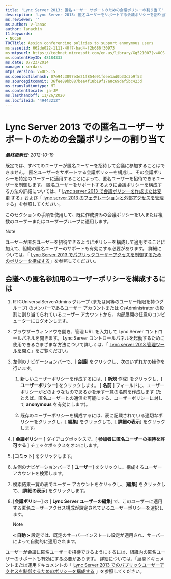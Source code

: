 ```yaml
---
title: 'Lync Server 2013: 匿名ユーザー サポートのための会議ポリシーの割り当て'
description: 'Lync Server 2013: 匿名ユーザーをサポートする会議ポリシーを割り当てます。'
ms.reviewer: ''
ms.author: v-lanac
author: lanachin
f1.keywords:
- NOCSH
TOCTitle: Assign conferencing policies to support anonymous users
ms:assetid: 662de022-1111-40f7-bad4-f2b686f30973
ms:mtpsurl: https://technet.microsoft.com/en-us/library/Gg521007(v=OCS.15)
ms:contentKeyID: 48184333
ms.date: 07/23/2014
manager: serdars
mtps_version: v=OCS.15
ms.openlocfilehash: 07e94c3097e3e21f854e91fdee1ad0b33c3b9f53
ms.sourcegitcommit: 36fee89bb887bea4f18b19f17a8c69daf5bc423d
ms.translationtype: MT
ms.contentlocale: ja-JP
ms.lasthandoff: 11/26/2020
ms.locfileid: "49443212"
---
```

# <a name="assign-conferencing-policies-to-support-anonymous-users-in-lync-server-2013"></a>Lync Server 2013 での匿名ユーザー サポートのための会議ポリシーの割り当て

<div data-xmlns="http://www.w3.org/1999/xhtml">

<div class="topic" data-xmlns="http://www.w3.org/1999/xhtml" data-msxsl="urn:schemas-microsoft-com:xslt" data-cs="https://msdn.microsoft.com/">

<div data-asp="https://msdn2.microsoft.com/asp">



</div>

<div id="mainSection">

<div id="mainBody">

<span> </span>

_**最終更新日:** 2012-10-19_

既定では、すべてのユーザーが匿名ユーザーを招待して会議に参加することはできません。 匿名ユーザーをサポートする会議ポリシーを構成し、その会議ポリシーを特定のユーザーに適用することによって、匿名ユーザーを招待できるユーザーを制御します。 匿名ユーザーをサポートするように会議ポリシーを構成する方法の詳細については、「 [Lync server 2013 で会議ポリシーを作成または変更](lync-server-2013-create-or-modify-a-conferencing-policy.md) する」および「 [lync server 2013 のフェデレーションと外部アクセスを管理](lync-server-2013-managing-federation-and-external-access-to-lync-server-2013.md)する」を参照してください。

このセクションの手順を使用して、既に作成済みの会議ポリシーを1人または複数のユーザーまたはユーザーグループに適用します。

<div>


> [!NOTE]  
> ユーザーが匿名ユーザーを招待できるようにポリシーを構成して適用することに加えて、組織の匿名ユーザーのサポートも有効にする必要があります。 詳細については、「 <A href="lync-server-2013-configure-policies-to-control-public-user-access.md">Lync Server 2013 でパブリックユーザーアクセスを制御するためのポリシーを構成する</A>」を参照してください。



</div>

<div>

## <a name="to-configure-a-user-policy-for-anonymous-participation-in-meetings"></a>会議への匿名参加用のユーザーポリシーを構成するには

1.  RTCUniversalServerAdmins グループ (または同等のユーザー権限を持つグループ) のメンバーであるユーザー アカウントまたは CsAdministrator の役割に割り当てられているユーザー アカウントから、内部展開の任意のコンピューターにログオンします。

2.  ブラウザーウィンドウを開き、管理 URL を入力して Lync Server コントロールパネルを開きます。 Lync Server コントロールパネルを起動するために使用できるさまざまな方法について詳しくは、「 [Lync server 2013 管理ツールを開く](lync-server-2013-open-lync-server-administrative-tools.md)」をご覧ください。

3.  左側のナビゲーションバーで、[ **会議**] をクリックし、次のいずれかの操作を行います。
    
    1.  新しいユーザーポリシーを作成するには、[ **新規** 作成] をクリックし、[ **ユーザーポリシー**] をクリックします。 [ **名前** ] フィールドに、ユーザーポリシーがどのようなものであるかを示す一意の名前を作成します (たとえば、匿名ユーザーとの通信を可能にする、ユーザーポリシーに対して **anonymous** を有効にします)。
    
    2.  既存のユーザーポリシーを構成するには、表に記載されている適切なポリシーをクリックし、[ **編集**] をクリックして、[ **詳細の表示**] をクリックします。

4.  [ **会議ポリシー** ] ダイアログボックスで、[ **参加者に匿名ユーザーの招待を許可する** ] チェックボックスをオンにします。

5.  [**コミット**] をクリックします。

6.  左側のナビゲーションバーで [ **ユーザー**] をクリックし、構成するユーザーアカウントを検索します。

7.  検索結果一覧の表でユーザー アカウントをクリックし、[**編集**] をクリックして、[**詳細の表示**] をクリックします。

8.  [**会議ポリシー**] の [ **Lync Server ユーザーの編集**] で、このユーザーに適用する匿名ユーザーアクセス構成が設定されているユーザーポリシーを選択します。
    
    <div>
    

    > [!NOTE]  
    > <STRONG> &lt; 自動 &gt; </STRONG>設定では、既定のサーバーインストール設定が適用され、サーバーによって自動的に適用されます。

    
    </div>

ユーザーが会議に匿名ユーザーを招待できるようにするには、組織内の匿名ユーザーのサポートも有効にする必要があります。 詳細については、「展開ドキュメントまたは運用ドキュメントの「 [Lync Server 2013 でのパブリックユーザーアクセスを制御するためのポリシーを構成する](lync-server-2013-configure-policies-to-control-public-user-access.md) 」を参照してください。

</div>

</div>

<span> </span>

</div>

</div>

</div>

